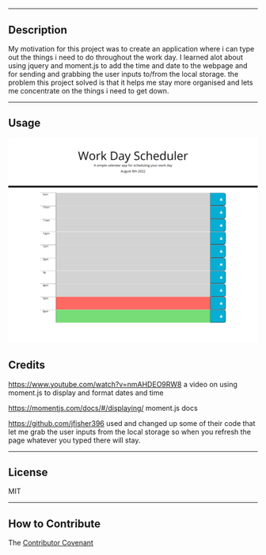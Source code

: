# <Work-Day-Scheduler>

---

## Description

My motivation for this project was to create an application where i can type out the things i need to do throughout the work day.
I learned alot about using jquery and moment.js to add the time and date to the webpage and for sending and grabbing the user inputs to/from the local storage. the problem this project solved is that it helps me stay more organised and lets me concentrate on the things i need to get down.

---

## Usage
![Alt text](./assets/images/screenshot.png?raw=true "Screenshot of webpage")

## Credits
https://www.youtube.com/watch?v=nmAHDEO9RW8 a video on using moment.js to display and format dates and time

https://momentjs.com/docs/#/displaying/ moment.js docs 

https://github.com/jfisher396 used and changed up some of their code that let me grab the user inputs from the local storage so when you refresh the page whatever you typed there will stay.

---

## License

MIT

---


## How to Contribute

 The [Contributor Covenant](https://www.contributor-covenant.org/) 
